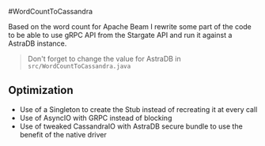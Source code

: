 #WordCountToCassandra

Based on the word count for Apache Beam I rewrite some part of the code to be able to use gRPC API from the Stargate API and run it against a AstraDB instance.

> Don't forget to change the value for AstraDB in `src/WordCountToCassandra.java`

## Optimization
* Use of a Singleton to create the Stub instead of recreating it at every call
* Use of AsyncIO with GRPC instead of blocking
* Use of tweaked CassandraIO with AstraDB secure bundle to use the benefit of the native driver